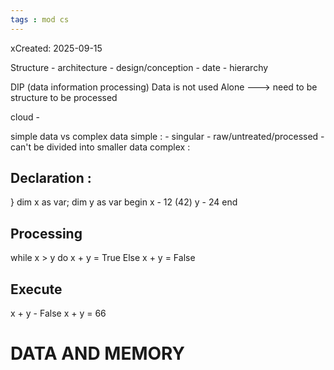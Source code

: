 ```yaml
---
tags : mod cs
---
```

xCreated: 2025-09-15

Structure - architecture - design/conception - date - hierarchy 

DIP (data information processing)
 Data is not used Alone ---> need to be structure to be processed

cloud - 

simple data vs complex data
simple : - singular - raw/untreated/processed - can't be divided into smaller data
complex : 

## Declaration :
} dim x as var;
  dim y as var
  begin
  x - 12 (42)
  y - 24
  end
## Processing
while x > y
    do
x + y = True
Else
x + y = False

## Execute
x + y - False
x + y = 66

# DATA AND MEMORY

